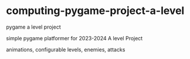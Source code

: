 # computing-pygame-project-a-level
pygame a level project


simple pygame platformer for 2023-2024 A level Project


animations, configurable levels, enemies, attacks
